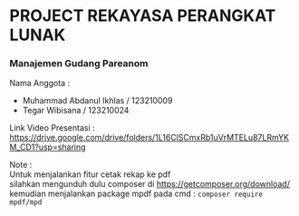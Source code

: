# PROJECT REKAYASA PERANGKAT LUNAK 

### Manajemen Gudang Pareanom
      
Nama Anggota :
* Muhammad Abdanul Ikhlas / 123210009
* Tegar Wibisana / 123210024

Link Video Presentasi : https://drive.google.com/drive/folders/1L16ClSCmxRb1uVrMTELu87LRmYKM_CD1?usp=sharing <br>

Note : <br>
Untuk menjalankan fitur cetak rekap ke pdf <br> silahkan mengunduh dulu composer di https://getcomposer.org/download/ <br>
kemudian menjalankan package mpdf pada cmd : ```composer require mpdf/mpd```
